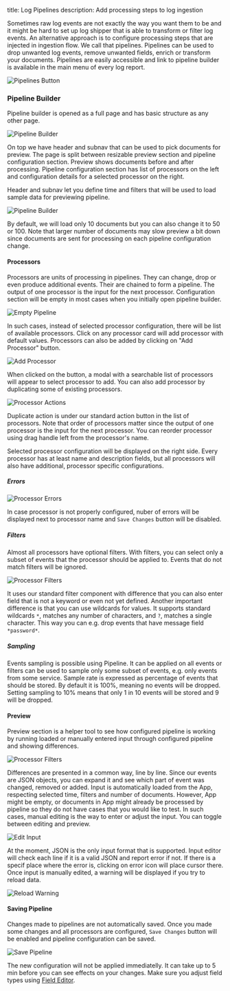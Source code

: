 title: Log Pipelines
description: Add processing steps to log ingestion

Sometimes raw log events are not exactly the way you want them to be and it might be hard to set up log shipper that is able to transform or filter log events. An alternative approach is to configure processing steps that are injected in ingestion flow. We call that pipelines. Pipelines can be used to drop unwanted log events, remove unwanted fields, enrich or transform your documents.
Pipelines are easily accessible and link to pipeline builder is available in the main menu of every log report.

![Pipelines Button](../../images/logs/pipelines/pipeline-button.png)


### Pipeline Builder
Pipeline builder is opened as a full page and has basic structure as any other page.

![Pipeline Builder](../../images/logs/pipelines/pipeline-builder-saved.png)

On top we have header and subnav that can be used to pick documents for preview. The page is split between resizable preview section and pipeline configuration section. Preview shows documents before and after processing. Pipeline configuration section has list of processors on the left and configuration details for a selected processor on the right.

Header and subnav let you define time and filters that will be used to load sample data for previewing pipeline.

![Pipeline Builder](../../images/logs/pipelines/pipeline-builder-header.png)

By default, we will load only 10 documents but you can also change it to 50 or 100. Note that larger number of documents may slow preview a bit down since documents are sent for processing on each pipeline configuration change.

#### Processors
Processors are units of processing in pipelines. They can change, drop or even produce additional events. Their are chained to form a pipeline. The output of one processor is the input for the next processor.
Configuration section will be empty in most cases when you initially open pipeline builder.

![Empty Pipeline](../../images/logs/pipelines/empty-pipeline.png)

In such cases, instead of selected processor configuration, there will be list of available processors. Click on any processor card will add processor with default values. Processors can also be added by clicking on "Add Processor" button.

![Add Processor](../../images/logs/pipelines/add-processor.png)

When clicked on the button, a modal with a searchable list of processors will appear to select processor to add.
You can also add processor by duplicating some of existing processors.

![Processor Actions](../../images/logs/pipelines/processor-actions.png)

Duplicate action is under our standard action button in the list of processors. Note that order of processors matter since the output of one processor is the input for the next processor. You can reorder processor using drag handle left from the processor's name.

Selected processor configuration will be displayed on the right side. Every processor has at least name and description fields, but all processors will also have additional, processor specific configurations.

##### Errors
![Processor Errors](../../images/logs/pipelines/processor-errors.png)

In case processor is not properly configured, nuber of errors will be displayed next to processor name and `Save Changes` button will be disabled.

##### Filters
Almost all processors have optional filters. With filters, you can select only a subset of events that the processor should be applied to. Events that do not match filters will be ignored.

![Processor Filters](../../images/logs/pipelines/processor-filters.png)

It uses our standard filter component with difference that you can also enter field that is not a keyword or even not yet defined. Another important difference is that you can use wildcards for values. It supports standard wildcards `*`, matches any number of characters, and `?`, matches a single character.
This way you can e.g. drop events that have message field `*password*`.

##### Sampling
Events sampling is possible using Pipeline. It can be applied on all events or filters can be used to sample only some subset of events, e.g. only events from some service. Sample rate is expressed as percentage of events that should be stored. By default it is 100%, meaning no events will be dropped. Setting sampling to 10% means that only 1 in 10 events will be stored and 9 will be dropped.

#### Preview
Preview section is a helper tool to see how configured pipeline is working by running loaded or manually entered input through configured pipeline and showing differences.

![Processor Filters](../../images/logs/pipelines/pipeline-preview.png)

Differences are presented in a common way, line by line. Since our events are JSON objects, you can expand it and see which part of event was changed, removed or added.
Input is automatically loaded from the App, respecting selected time, filters and number of documents. However, App might be empty, or documents in App might already be processed by pipeline so they do not have cases that you would like to test. In such cases, manual editing is the way to enter or adjust the input. You can toggle between editing and preview.

![Edit Input](../../images/logs/pipelines/edit-input.png)

At the moment, JSON is the only input format that is supported. Input editor will check each line if it is a valid JSON and report error if not. If there is a specif place where the error is, clicking on error icon will place cursor there.
Once input is manually edited, a warning will be displayed if you try to reload data.

![Reload Warning](../../images/logs/pipelines/reload-warning.png)

#### Saving Pipeline
Changes made to pipelines are not automatically saved. Once you made some changes and all processors are configured, `Save Changes` button will be enabled and pipeline configuration can be saved.

![Save Pipeline](../../images/logs/pipelines/save-pipeline.png)

The new configuration will not be applied immediatelly. It can take up to 5 min before you can see effects on your changes. Make sure you adjust field types using [Field Editor](./fields/#field-editor).




